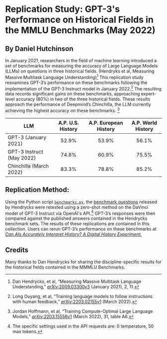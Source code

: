 # Replication Study: GPT-3's Performance on Historical Fields in the MMLU Benchmarks (May 2022)
## By Daniel Hutchinson
In January 2021, researchers in the field of machine learning introduced a set of benchmarks for measuring the accuracy of Large Language Models (LLMs) on questions in three historical fields. (Hendryks et al, Measuring Massive Multitask Language Understanding)[^1]
This replication study reexamines GPT-3’s performance on these benchmarks following the implementation of the GPT-3 Instruct model in January 2022.[^2] The resulting data records significant gains on these benchmarks, approaching expert-level accuracy (80%) in two of the three historical fields. These results approach the performance of Deepmind’s Chinchilla, the LLM currently achieving the highest accuracy on these benchmarks. [^3]

| LLM        | A.P. U.S. History | A.P. European History   | A.P. World History
| ------------- |:-------------:| :-----:| :---:
| GPT-3 (January 2021)      | 52.9% | 53.9% | 56.1%
| GPT-3 Instruct (May 2022)      | 74.8%      |  60.9% | 75.5%
| Chinchilla (March 2022) | 83.3%      |    78.8% | 85.2%

## Replication Method:
Using the Python script [`benchmarks.py`](https://github.com/Dr-Hutchinson/gpt-3_history_benchmark_results/blob/main/benchmarks_results.py), the [benchmark questions](https://github.com/hendrycks/test) released by Hendrycks were retested using a zero-shot method on the DaVinci model of GPT-3 Instruct via OpenAI's API.[^4] GPT-3’s responses were then compared against the published answers contained in the Hendrycks benchmark sets. The results of these replications are contained in this collection. Users can rerun GPT-3’s performance on these benchmarks at [_Can AIs Accurately Interpret History? A Digital History Experiment._](https://dr-hutchinson-gpt-3-challenge-app-f0wvs8.streamlitapp.com/)

## Credits
Many thanks to Dan Hendrycks for sharing the discipline-specific results for the historical fields contained in the MMMLU Benchmarks. 


[^1]:Dan Hendrycks, et al, “Measuring Massive Multitask Language Understanding,” [_arXiv_:2009.03300v3](https://arxiv.org/pdf/2009.03300.pdf) (January 2021), 2, 11. 
[^2]:Long Ouyang, et al, “Training language models to follow instructions
with human feedback,” [_arXiv_:2203.02155v1](https://arxiv.org/pdf/2203.02155.pdf) (March 2022). 
[^3]:Jordan Hoffmann, et al, “Training Compute-Optimal Large Language Models,” [_arXiv_:2203.15556v1](https://arxiv.org/pdf/2203.15556.pdf) (March 2022), 31, table A6. 
[^4]: The specific settings used in the API requests are: 0 temperature, 50 max tokens. 
